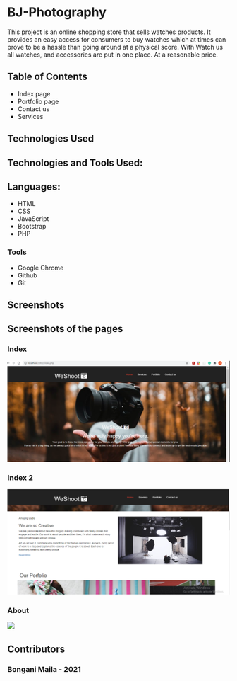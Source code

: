 # BJ-Photography


This project is an online shopping store that sells watches products. 
It provides an easy access for consumers to buy watches which at times can prove to be a hassle than going around at a physical score. With Watch us all watches, and accessories  are put in one place. At a reasonable price. 

## Table of Contents

- Index page
- Portfolio page
- Contact us
- Services



## Technologies Used

## Technologies and Tools Used:

## Languages:

- HTML
- CSS
- JavaScript
- Bootstrap
- PHP



### Tools

- Google Chrome
- Github
- Git


## Screenshots
## Screenshots of the pages

### Index
![](https://github.com/BonganiMaila/BJ-Photography/blob/main/BJ-Photography/screenshots/index.png)

### Index 2
![](https://github.com/BonganiMaila/BJ-Photography/blob/main/BJ-Photography/screenshots/index2.png)

### About
![](https://github.com/BonganiMaila/BJ-Photography/blob/main/BJ-Photography/screenshots/about.png)




## Contributors

### Bongani Maila - 2021

